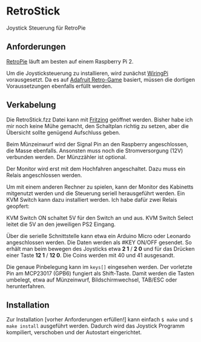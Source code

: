 # RetroStick
Joystick Steuerung für RetroPie

## Anforderungen
[RetroPie](http://blog.petrockblock.com/retropie/) läuft am besten auf einem Raspberry Pi 2.

Um die Joysticksteuerung zu installieren, wird zunächst [WiringPi](http://wiringpi.com/download-and-install/) vorausgesetzt. Da es auf [Adafruit Retro-Game](https://github.com/adafruit/Adafruit-Retrogame) basiert, müssen die dortigen Voraussetzungen ebenfalls erfüllt werden.

## Verkabelung
Die RetroStick.fzz Datei kann mit [Fritzing](http://fritzing.org/download/) geöffnet werden. Bisher habe ich mir noch keine Mühe gemacht, den Schaltplan richtig zu setzen, aber die Übersicht sollte genügend Aufschluss geben.

Beim Münzeinwurf wird der Signal Pin an den Raspberry angeschlossen, die Masse ebenfalls. Ansonsten muss noch die Stromversorgung (12V) verbunden werden. Der Münzzähler ist optional.

Der Monitor wird erst mit dem Hochfahren angeschaltet. Dazu muss ein Relais angeschlossen werden.

Um mit einem anderen Rechner zu spielen, kann der Monitor des Kabinetts mitgenutzt werden und die Steuerung seriell herausgeführt werden. Ein KVM Switch kann dazu installiert werden. Ich habe dafür zwei Relais geopfert:

KVM Switch ON schaltet 5V für den Switch an und aus. KVM Switch Select leitet die 5V an den jeweiligen PS2 Eingang.

Über die serielle Schnittstelle kann etwa ein Arduino Micro oder Leonardo angeschlossen werden. Die Daten werden als #KEY ON/OFF gesendet. So erhält man beim bewegen des Joysticks etwa **2 1** / **2 0** und für das Drücken einer Taste **12 1** / **12 0**. Die Coins werden mit 40 und 41 ausgesandt.

Die genaue Pinbelegung kann im `keys[]` eingesehen werden. Der vorletzte Pin am MCP23017 (GPB6) fungiert als Shift-Taste. Damit werden die Tasten umbelegt, etwa auf Münzeinwurf, Bildschirmwechsel, TAB/ESC oder herunterfahren.


## Installation

Zur Installation [vorher Anforderungen erfüllen!] kann einfach `$ make` und `$ make install` ausgeführt werden. Dadurch wird das Joystick Programm kompiliert, verschoben und der Autostart eingerichtet.
